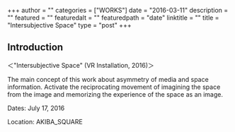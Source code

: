 +++
author = ""
categories = ["WORKS"]
date = "2016-03-11"
description = ""
featured = ""
featuredalt = ""
featuredpath = "date"
linktitle = ""
title = "Intersubjective Space"
type = "post"
+++

## Introduction

＜"Intersubjective Space" (VR Installation, 2016)＞

The main concept of this work about asymmetry of media and space information.
Activate the reciprocating movement of imagining the space from the image and memorizing the experience of the space as an image.

Dates: July 17, 2016

Location: AKIBA_SQUARE
